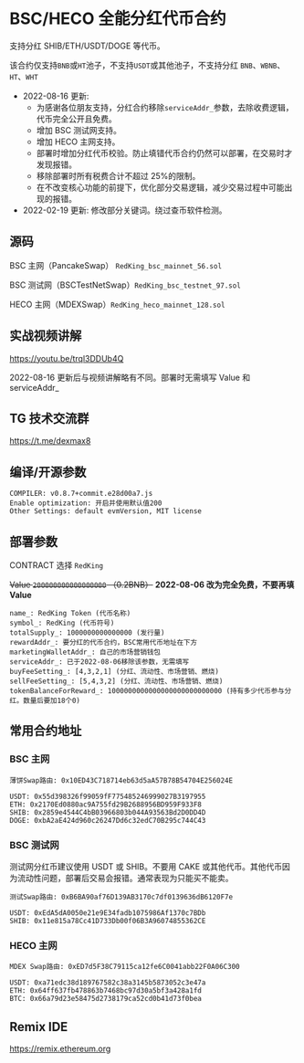 # BSC/HECO 全能分红代币合约

支持分红 SHIB/ETH/USDT/DOGE 等代币。

该合约仅支持`BNB`或`HT`池子，不支持`USDT`或其他池子，不支持分红 `BNB`、`WBNB`、`HT`、`WHT`

- 2022-08-16 更新:
  - 为感谢各位朋友支持，分红合约移除`serviceAddr_`参数，去除收费逻辑，代币完全公开且免费。
  - 增加 BSC 测试网支持。
  - 增加 HECO 主网支持。
  - 部署时增加分红代币校验。防止填错代币合约仍然可以部署，在交易时才发现报错。
  - 移除部署时所有税费合计不超过 25%的限制。
  - 在不改变核心功能的前提下，优化部分交易逻辑，减少交易过程中可能出现的报错。
- 2022-02-19 更新: 修改部分关键词。绕过查币软件检测。

## 源码

BSC 主网（PancakeSwap） `RedKing_bsc_mainnet_56.sol`

BSC 测试网（BSCTestNetSwap）`RedKing_bsc_testnet_97.sol`

HECO 主网（MDEXSwap）`RedKing_heco_mainnet_128.sol`

## 实战视频讲解

https://youtu.be/trql3DDUb4Q

2022-08-16 更新后与视频讲解略有不同。部署时无需填写 Value 和 serviceAddr\_

## TG 技术交流群

https://t.me/dexmax8

## 编译/开源参数

```
COMPILER: v0.8.7+commit.e28d00a7.js
Enable optimization: 开启并使用默认值200
Other Settings: default evmVersion, MIT license
```

## 部署参数

CONTRACT 选择 `RedKing`

~~Value `200000000000000000` （0.2BNB）~~ **2022-08-06 改为完全免费，不要再填 Value**

```
name_: RedKing Token (代币名称)
symbol_: RedKing (代币符号)
totalSupply_: 1000000000000000 (发行量)
rewardAddr_: 要分红的代币合约，BSC常用代币地址在下方
marketingWalletAddr_: 自己的市场营销钱包
serviceAddr_: 已于2022-08-06移除该参数，无需填写
buyFeeSetting_: [4,3,2,1] (分红、流动性、市场营销、燃烧)
sellFeeSetting_: [5,4,3,2] (分红、流动性、市场营销、燃烧)
tokenBalanceForReward_: 1000000000000000000000000000 (持有多少代币参与分红。数量后要加18个0)
```

## 常用合约地址

### BSC 主网

```
薄饼Swap路由: 0x10ED43C718714eb63d5aA57B78B54704E256024E

USDT: 0x55d398326f99059fF775485246999027B3197955
ETH: 0x2170Ed0880ac9A755fd29B2688956BD959F933F8
SHIB: 0x2859e4544C4bB03966803b044A93563Bd2D0DD4D
DOGE: 0xbA2aE424d960c26247Dd6c32edC70B295c744C43
```

### BSC 测试网

测试网分红币建议使用 USDT 或 SHIB。不要用 CAKE 或其他代币。其他代币因为流动性问题，部署后交易会报错。通常表现为只能买不能卖。

```
测试Swap路由: 0xB6BA90af76D139AB3170c7df0139636dB6120F7e

USDT: 0xEdA5dA0050e21e9E34fadb1075986Af1370c7BDb
SHIB: 0x11e815a78Cc41D733Db00f06B3A96074855362CE
```

### HECO 主网

```
MDEX Swap路由: 0xED7d5F38C79115ca12fe6C0041abb22F0A06C300

USDT: 0xa71edc38d189767582c38a3145b5873052c3e47a
ETH: 0x64ff637fb478863b7468bc97d30a5bf3a428a1fd
BTC: 0x66a79d23e58475d2738179ca52cd0b41d73f0bea
```

## Remix IDE

https://remix.ethereum.org
